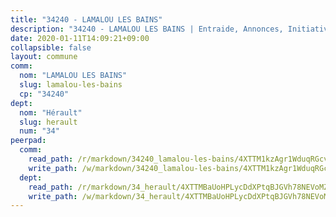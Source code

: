 ```yaml
---
title: "34240 - LAMALOU LES BAINS"
description: "34240 - LAMALOU LES BAINS | Entraide, Annonces, Initiatives"
date: 2020-01-11T14:09:21+09:00
collapsible: false
layout: commune
comm:
  nom: "LAMALOU LES BAINS"
  slug: lamalou-les-bains
  cp: "34240"
dept:
  nom: "Hérault"
  slug: herault
  num: "34"
peerpad:
  comm:
    read_path: /r/markdown/34240_lamalou-les-bains/4XTTM1kzAgr1WduqRGcvyhfcGjJsfKKL1aLRvx8xaWRtxvaxw
    write_path: /w/markdown/34240_lamalou-les-bains/4XTTM1kzAgr1WduqRGcvyhfcGjJsfKKL1aLRvx8xaWRtxvaxw-K3TgUSF96hSTzhSuzaq3jxZnRV1LgSBefzLiyYd15SLA4aU9QAVNcdVzi29VEkQLXFQNMmxh2oW9gPRfJ6Nff5LpLFSZfXnpysq7XSaLgYUem9EuhAvta3RBz245cpASu7ESYfqh
  dept:
    read_path: /r/markdown/34_herault/4XTTMBaUoHPLycDdXPtqBJGVh78NEVoMZNyf8Wnh1X5DK6Ew8
    write_path: /w/markdown/34_herault/4XTTMBaUoHPLycDdXPtqBJGVh78NEVoMZNyf8Wnh1X5DK6Ew8-K3TgTd4rzWVX1F82NgGyNepGUxhqCmodCALjxNZeEdBQWQhd1NJYx1gHMW9QBLL6sN41ALXRejLsG2VetgVferfVncrvVCz47dChJvN8ouQLRMdWs4KpxKPeRYR1nspmhzdBqF8J
---
```


